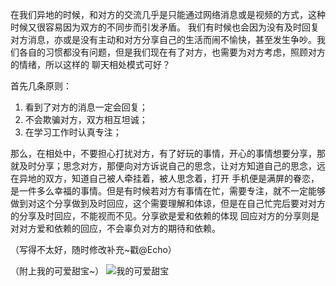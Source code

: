
在我们异地的时候，和对方的交流几乎是只能通过网络消息或是视频的方式，这种时候又很容易因为双方的不同步而引发矛盾。
我们有时候也会因为没有及时回复对方消息，亦或是没有主动和对方分享自己的生活而闹不愉快，甚至发生争吵。我们各自的习惯都没有问题，但是我们现在有了对方，也需要为对方考虑，照顾对方的情绪，所以这样的
聊天相处模式可好？

首先几条原则：
1. 看到了对方的消息一定会回复；
2. 不会欺骗对方，双方相互坦诚；
3. 在学习工作时认真专注；

那么，在相处中，不要担心打扰对方，有了好玩的事情，开心的事情想要分享，那就及时分享；思念对方，那便向对方诉说自己的思念，让对方知道自己的思念，远在异地的双方，知道自己被人牵挂着，被人思念着，打开
手机便是满屏的眷恋，是一件多么幸福的事情。但是有时候若对方有事情在忙，需要专注，就不一定能够做到对这个分享做到及时回应，这个需要理解和体谅，但是在自己忙完后要对对方的分享及时回应，不能视而不见。分享欲是爱和依赖的体现
回应对方的分享则是对对方爱和依赖的回应，不会辜负对方的期待和依赖。

（写得不太好，随时修改补充~戳@Echo）

（附上我的可爱甜宝~）
![我的可爱甜宝](Images/可爱甜宝_网络聊天相处模式.png)